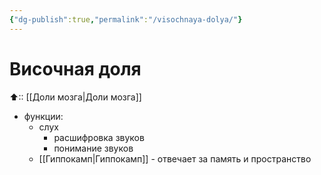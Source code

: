 ```yaml
---
{"dg-publish":true,"permalink":"/visochnaya-dolya/"}
---
```


# Височная доля

⬆:: [[Доли мозга\|Доли мозга]]

- функции:
	- слух
		- расшифровка звуков
		- понимание звуков
	- [[Гиппокамп\|Гиппокамп]] - отвечает за память и пространство